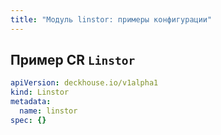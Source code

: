 ```yaml
---
title: "Модуль linstor: примеры конфигурации"
---
```


## Пример CR `Linstor`

```yaml
apiVersion: deckhouse.io/v1alpha1
kind: Linstor
metadata:
  name: linstor
spec: {}
```
